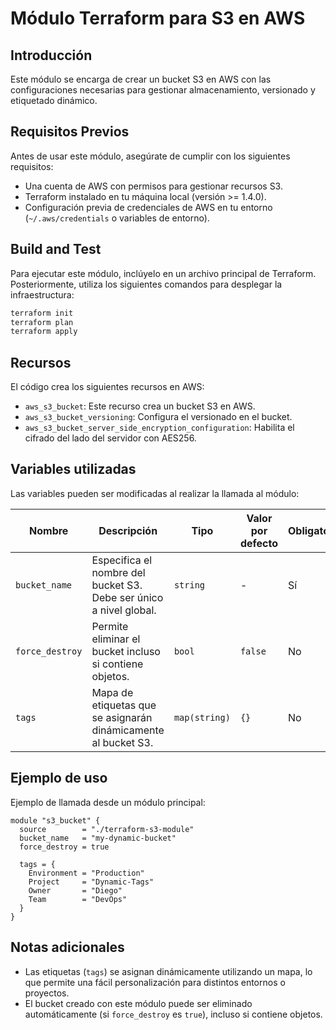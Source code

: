 # Módulo Terraform para S3 en AWS

## Introducción

Este módulo se encarga de crear un bucket S3 en AWS con las configuraciones necesarias para gestionar almacenamiento, versionado y etiquetado dinámico.

## Requisitos Previos

Antes de usar este módulo, asegúrate de cumplir con los siguientes requisitos:

- Una cuenta de AWS con permisos para gestionar recursos S3.
- Terraform instalado en tu máquina local (versión >= 1.4.0).
- Configuración previa de credenciales de AWS en tu entorno (`~/.aws/credentials` o variables de entorno).

## Build and Test

Para ejecutar este módulo, inclúyelo en un archivo principal de Terraform. Posteriormente, utiliza los siguientes comandos para desplegar la infraestructura:

```bash
terraform init
terraform plan
terraform apply
```

## Recursos

El código crea los siguientes recursos en AWS:

- `aws_s3_bucket`: Este recurso crea un bucket S3 en AWS.
- `aws_s3_bucket_versioning`: Configura el versionado en el bucket.
- `aws_s3_bucket_server_side_encryption_configuration`: Habilita el cifrado del lado del servidor con AES256.

## Variables utilizadas

Las variables pueden ser modificadas al realizar la llamada al módulo:

| Nombre               | Descripción                                                                                      | Tipo        | Valor por defecto  | Obligatorio |
|----------------------|--------------------------------------------------------------------------------------------------|-------------|--------------------|-------------|
| `bucket_name`        | Especifica el nombre del bucket S3. Debe ser único a nivel global.                               | `string`    | -                  | Sí          |
| `force_destroy`      | Permite eliminar el bucket incluso si contiene objetos.                                         | `bool`      | `false`            | No          |
| `tags`               | Mapa de etiquetas que se asignarán dinámicamente al bucket S3.                                  | `map(string)` | `{}`              | No          |

## Ejemplo de uso

Ejemplo de llamada desde un módulo principal:

```hcl
module "s3_bucket" {
  source        = "./terraform-s3-module"
  bucket_name   = "my-dynamic-bucket"
  force_destroy = true

  tags = {
    Environment = "Production"
    Project     = "Dynamic-Tags"
    Owner       = "Diego"
    Team        = "DevOps"
  }
}

```

## Notas adicionales

- Las etiquetas (`tags`) se asignan dinámicamente utilizando un mapa, lo que permite una fácil personalización para distintos entornos o proyectos.
- El bucket creado con este módulo puede ser eliminado automáticamente (si `force_destroy` es `true`), incluso si contiene objetos.
